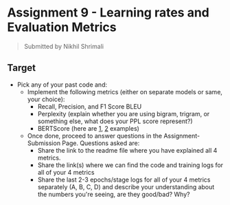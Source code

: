 # Assignment 9 - Learning rates and Evaluation Metrics
> Submitted by Nikhil Shrimali

## Target
* Pick any of your past code and:
    * Implement the following metrics (either on separate models or same, your choice):
        * Recall, Precision, and F1 Score
        BLEU 
        * Perplexity (explain whether you are using bigram, trigram, or something else, what does your PPL score represent?)
        * BERTScore (here are [1](https://colab.research.google.com/drive/1kpL8Y_AnUUiCxFjhxSrxCsc6-sDMNb_Q), [2](https://huggingface.co/metrics/bertscore)  examples)
    * Once done, proceed to answer questions in the Assignment-Submission Page. Questions asked are:
        * Share the link to the readme file where you have explained all 4 metrics. 
        * Share the link(s) where we can find the code and training logs for all of your 4 metrics
        * Share the last 2-3 epochs/stage logs for all of your 4 metrics separately (A, B, C, D) and describe your understanding about the numbers you're seeing, are they good/bad? Why?
